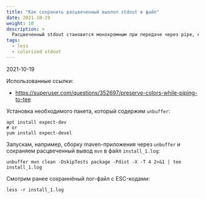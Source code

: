 ```yaml
---
title: "Как сохранить расцвеченный выхлоп stdout в файл"
date: 2021-10-19
weight: 10
description: >
  Расцвеченный stdout становится монохромным при передаче через pipe, но есть способ сохранить цвет.
tags:
  - less
  - colorized stdout
---
```


2021-10-19

Использованные ссылки:
- https://superuser.com/questions/352697/preserve-colors-while-piping-to-tee

Установка необходимого пакета, который содержим `unbuffer`:
```
apt install expect-dev
# or
yum install expect-devel
```

Запускам, например, сборку maven-приложения через `unbuffer` и сохраняем расцвеченный вывод `mvn` в файл `install_1.log`:
```
unbuffer mvn clean -DskipTests package -Pdist -X -T 4 2>&1 | tee install_1.log
```

Смотрим ранее сохраннёный лог-файл с ESC-кодами:
```
less -r install_1.log
```

